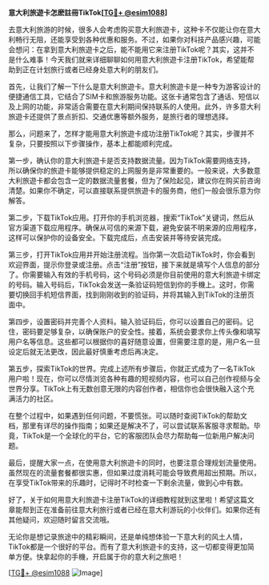 **意大利旅遊卡怎麽註冊TikTok[[TG💪+ @esim1088](https://t.me/s/esim1088)]**

去意大利旅游的时候，很多人会考虑购买意大利旅遊卡，这种卡不仅能让你在意大利畅行无阻，还能享受到各种优惠和服务。不过，如果你对科技产品感兴趣，可能会想问：在拿到意大利旅遊卡之后，能不能用它来注册TikTok呢？其实，这并不是什么难事！今天我们就来详细聊聊如何用意大利旅遊卡注册TikTok，希望能帮助到正在计划旅行或者已经身处意大利的朋友们。

首先，让我们了解一下什么是意大利旅遊卡。意大利旅遊卡是一种专为游客设计的便捷通信工具，它结合了SIM卡和旅游服务功能。这张卡通常包含了通话、短信以及上网的功能，非常适合需要在意大利期间保持联系的人使用。此外，许多意大利旅遊卡还提供了景点折扣、交通优惠等额外服务，是旅行者的理想选择。

那么，问题来了，怎样才能用意大利旅遊卡成功注册TikTok呢？其实，步骤并不复杂，只要按照以下步骤操作，基本上都能顺利完成。

第一步，确认你的意大利旅遊卡是否支持数据流量。因为TikTok需要网络支持，所以确保你的旅遊卡能够提供稳定的上网服务是非常重要的。一般来说，大多数意大利旅遊卡都会包含一定的数据流量套餐，但为了保险起见，建议你在购买前咨询清楚。如果你不确定，可以直接联系提供旅遊卡的服务商，他们一般会很乐意为你解答。

第二步，下载TikTok应用。打开你的手机浏览器，搜索“TikTok”关键词，然后从官方渠道下载应用程序。确保从可信的来源下载，避免安装不明来源的应用程序，这样可以保护你的设备安全。下载完成后，点击安装并等待安装完成。

第三步，打开TikTok应用并开始注册流程。当你第一次启动TikTok时，你会看到欢迎界面，提示你登录或注册。点击“注册”按钮，接下来就是填写个人信息的部分了。你需要输入有效的手机号码，这个号码必须是你目前使用的意大利旅遊卡绑定的号码。输入号码后，TikTok会发送一条验证码短信到你的手機上。这时，你需要切换回手机短信界面，找到刚刚收到的验证码，并将其输入到TikTok的注册页面中。

第四步，设置密码并完善个人资料。输入验证码后，你可以设置自己的密码。记住，密码要足够复杂，以确保账户的安全性。接着，系统会要求你上传头像和填写用户名等信息。这些都可以根据你的喜好随意设置，但需要注意的是，用户名一旦设定后就无法更改，因此最好慎重考虑后再决定。

第五步，探索TikTok的世界。完成上述所有步骤后，你就正式成为了一名TikTok用户啦！现在，你可以尽情浏览各种有趣的短视频内容，也可以自己创作视频与全世界分享。TikTok上有无数创意无限的内容创作者，相信你也会很快融入这个充满活力的社区。

在整个过程中，如果遇到任何问题，不要慌张。可以随时查阅TikTok的帮助文档，那里有详尽的操作指南；如果还是解决不了，可以尝试联系客服寻求帮助。毕竟，TikTok是一个全球化的平台，它的客服团队会尽力帮助每一位新用户解决问题。

最后，提醒大家一点，在使用意大利旅遊卡的同时，也要注意合理规划流量使用。虽然现在的流量套餐都很实惠，但如果过度消耗可能会导致费用超出预期。所以，在享受TikTok带来的乐趣时，记得时不时检查一下剩余流量，做到心中有数。

好了，关于如何用意大利旅遊卡注册TikTok的详细教程就到这里啦！希望这篇文章能帮到正在准备前往意大利旅行或者已经在意大利游玩的小伙伴们。如果你还有其他疑问，欢迎随时留言交流哦。

无论你是想记录旅途中的精彩瞬间，还是单纯想体验一下意大利的风土人情，TikTok都是一个很好的平台。而有了意大利旅遊卡的支持，这一切都变得更加简单方便。快拿起你的手機，开启属于你的意大利之旅吧！

[[TG💪+ @esim1088](https://t.me/s/esim1088) ![Image](https://i.postimg.cc/4NQfJmqS/Snipaste-2025-05-13-00-14-12.png)]